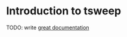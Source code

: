 # Introduction to tsweep

TODO: write [great documentation](http://jacobian.org/writing/what-to-write/)
